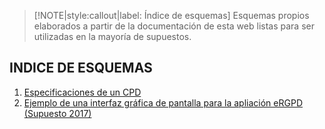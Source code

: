 > [!NOTE|style:callout|label: Índice de esquemas]
> Esquemas propios elaborados a partir de la documentación de esta web listas para ser utilizadas en la mayoría de supuestos.

## INDICE DE ESQUEMAS  <!-- {docsify-ignore} -->

1. [Especificaciones de un CPD](/esquemas/es-diseno-cpd.md)
2. [Ejemplo de una interfaz gráfica de pantalla para la apliación eRGPD (Supuesto 2017)](/esquemas/es-capas-ergpd.md)